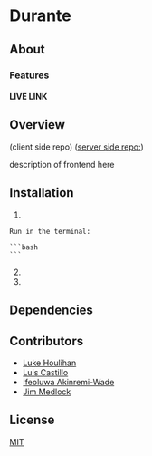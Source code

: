 # Durante 

## About

### Features

#### LIVE LINK


## Overview
(client side repo) 
([server side repo:](https://github.com/chingu-voyages/v38-toucans-team-01be))

description of frontend here

## Installation

1. 

    

    Run in the terminal:

    ```bash
    ```

2. 

3. 

## Dependencies



## Contributors
* [Luke Houlihan](https://github.com/HouliHeeler)
* [Luis Castillo](https://github.com/LuisCastilloKC) 
* [Ifeoluwa Akinremi-Wade](https://github.com/IfeAkiWad)
* [Jim Medlock](https://github.com/jdmedlock)

## License
[MIT](https://choosealicense.com/licenses/mit/)
